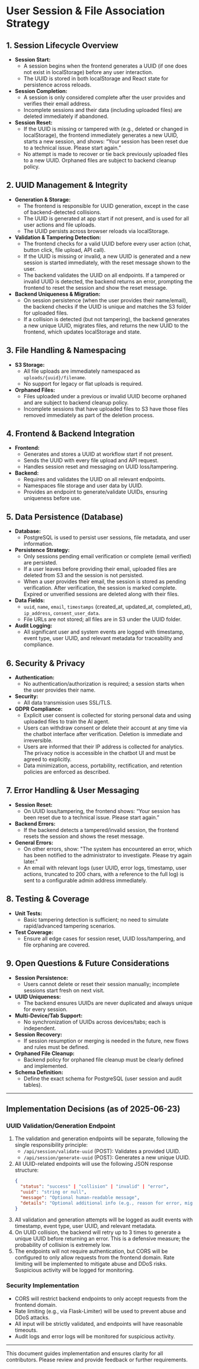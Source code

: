 # User Session & File Association Strategy

## 1. Session Lifecycle Overview
- **Session Start:**
  - A session begins when the frontend generates a UUID (if one does not exist in localStorage) before any user interaction.
  - The UUID is stored in both localStorage and React state for persistence across reloads.
- **Session Completion:**
  - A session is only considered complete after the user provides and verifies their email address.
  - Incomplete sessions and their data (including uploaded files) are deleted immediately if abandoned.
- **Session Reset:**
  - If the UUID is missing or tampered with (e.g., deleted or changed in localStorage), the frontend immediately generates a new UUID, starts a new session, and shows: “Your session has been reset due to a technical issue. Please start again.”
  - No attempt is made to recover or tie back previously uploaded files to a new UUID. Orphaned files are subject to backend cleanup policy.

## 2. UUID Management & Integrity
- **Generation & Storage:**
  - The frontend is responsible for UUID generation, except in the case of backend-detected collisions.
  - The UUID is generated at app start if not present, and is used for all user actions and file uploads.
  - The UUID persists across browser reloads via localStorage.
- **Validation & Tampering Detection:**
  - The frontend checks for a valid UUID before every user action (chat, button click, file upload, API call).
  - If the UUID is missing or invalid, a new UUID is generated and a new session is started immediately, with the reset message shown to the user.
  - The backend validates the UUID on all endpoints. If a tampered or invalid UUID is detected, the backend returns an error, prompting the frontend to reset the session and show the reset message.
- **Backend Uniqueness & Migration:**
  - On session persistence (when the user provides their name/email), the backend checks if the UUID is unique and matches the S3 folder for uploaded files.
  - If a collision is detected (but not tampering), the backend generates a new unique UUID, migrates files, and returns the new UUID to the frontend, which updates localStorage and state.

## 3. File Handling & Namespacing
- **S3 Storage:**
  - All file uploads are immediately namespaced as `uploads/{uuid}/filename`.
  - No support for legacy or flat uploads is required.
- **Orphaned Files:**
  - Files uploaded under a previous or invalid UUID become orphaned and are subject to backend cleanup policy.
  - Incomplete sessions that have uploaded files to S3 have those files removed immediately as part of the deletion process.

## 4. Frontend & Backend Integration
- **Frontend:**
  - Generates and stores a UUID at workflow start if not present.
  - Sends the UUID with every file upload and API request.
  - Handles session reset and messaging on UUID loss/tampering.
- **Backend:**
  - Requires and validates the UUID on all relevant endpoints.
  - Namespaces file storage and user data by UUID.
  - Provides an endpoint to generate/validate UUIDs, ensuring uniqueness before use.

## 5. Data Persistence (Database)
- **Database:**
  - PostgreSQL is used to persist user sessions, file metadata, and user information.
- **Persistence Strategy:**
  - Only sessions pending email verification or complete (email verified) are persisted.
  - If a user leaves before providing their email, uploaded files are deleted from S3 and the session is not persisted.
  - When a user provides their email, the session is stored as pending verification. After verification, the session is marked complete. Expired or unverified sessions are deleted along with their files.
- **Data Fields:**
  - `uuid`, `name`, `email`, `timestamps` (created_at, updated_at, completed_at), `ip_address`, `consent_user_data`.
  - File URLs are not stored; all files are in S3 under the UUID folder.
- **Audit Logging:**
  - All significant user and system events are logged with timestamp, event type, user UUID, and relevant metadata for traceability and compliance.

## 6. Security & Privacy
- **Authentication:**
  - No authentication/authorization is required; a session starts when the user provides their name.
- **Security:**
  - All data transmission uses SSL/TLS.
- **GDPR Compliance:**
  - Explicit user consent is collected for storing personal data and using uploaded files to train the AI agent.
  - Users can withdraw consent or delete their account at any time via the chatbot interface after verification. Deletion is immediate and irreversible.
  - Users are informed that their IP address is collected for analytics. The privacy notice is accessible in the chatbot UI and must be agreed to explicitly.
  - Data minimization, access, portability, rectification, and retention policies are enforced as described.

## 7. Error Handling & User Messaging
- **Session Reset:**
  - On UUID loss/tampering, the frontend shows: “Your session has been reset due to a technical issue. Please start again.”
- **Backend Errors:**
  - If the backend detects a tampered/invalid session, the frontend resets the session and shows the reset message.
- **General Errors:**
  - On other errors, show: "The system has encountered an error, which has been notified to the administrator to investigate. Please try again later."
  - An email with relevant logs (user UUID, error logs, timestamp, user actions, truncated to 200 chars, with a reference to the full log) is sent to a configurable admin address immediately.

## 8. Testing & Coverage
- **Unit Tests:**
  - Basic tampering detection is sufficient; no need to simulate rapid/advanced tampering scenarios.
- **Test Coverage:**
  - Ensure all edge cases for session reset, UUID loss/tampering, and file orphaning are covered.

## 9. Open Questions & Future Considerations
- **Session Persistence:**
  - Users cannot delete or reset their session manually; incomplete sessions start fresh on next visit.
- **UUID Uniqueness:**
  - The backend ensures UUIDs are never duplicated and always unique for every session.
- **Multi-Device/Tab Support:**
  - No synchronization of UUIDs across devices/tabs; each is independent.
- **Session Recovery:**
  - If session resumption or merging is needed in the future, new flows and rules must be defined.
- **Orphaned File Cleanup:**
  - Backend policy for orphaned file cleanup must be clearly defined and implemented.
- **Schema Definition:**
  - Define the exact schema for PostgreSQL (user session and audit tables).

---

## Implementation Decisions (as of 2025-06-23)

### UUID Validation/Generation Endpoint
1. The validation and generation endpoints will be separate, following the single responsibility principle:
   - `/api/session/validate-uuid` (POST): Validates a provided UUID.
   - `/api/session/generate-uuid` (POST): Generates a new unique UUID.
2. All UUID-related endpoints will use the following JSON response structure:
   ```json
   {
     "status": "success" | "collision" | "invalid" | "error",
     "uuid": "string or null",
     "message": "Optional human-readable message",
     "details": "Optional additional info (e.g., reason for error, migrated files, etc.)"
   }
   ```
3. All validation and generation attempts will be logged as audit events with timestamp, event type, user UUID, and relevant metadata.
4. On UUID collision, the backend will retry up to 3 times to generate a unique UUID before returning an error. This is a defensive measure; the probability of collision is extremely low.
5. The endpoints will not require authentication, but CORS will be configured to only allow requests from the frontend domain. Rate limiting will be implemented to mitigate abuse and DDoS risks. Suspicious activity will be logged for monitoring.

### Security Implementation
- CORS will restrict backend endpoints to only accept requests from the frontend domain.
- Rate limiting (e.g., via Flask-Limiter) will be used to prevent abuse and DDoS attacks.
- All input will be strictly validated, and endpoints will have reasonable timeouts.
- Audit logs and error logs will be monitored for suspicious activity.

---

This document guides implementation and ensures clarity for all contributors. Please review and provide feedback or further requirements.

